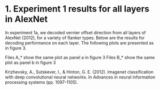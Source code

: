 # 1. Experiment 1 results for all layers in AlexNet


In experiment 1a, we decoded vernier offset direction from all layers of AlexNet (2012), for a variety of flanker types. Below are the results for decoding performance on each layer. The following plots are presented as in figure 3.

Files A_* show the same plot as panel a in figure 3
Files B_* show the same plot as panel b in figure 3

Krizhevsky, A., Sutskever, I., & Hinton, G. E. (2012). Imagenet classification with deep convolutional neural networks. In Advances in neural information processing systems (pp. 1097-1105). 